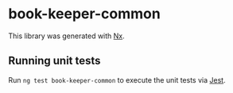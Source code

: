 # book-keeper-common

This library was generated with [Nx](https://nx.dev).

## Running unit tests

Run `ng test book-keeper-common` to execute the unit tests via [Jest](https://jestjs.io).
